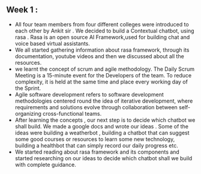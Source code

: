    ## Week  1 :
   
  - All four team members from four different colleges were introduced to each other by Ankit sir . We decided to build a Contextual chatbot, using rasa . Rasa is an open source AI Framework,used  for building chat and voice based virtual assistants.
- We all started gathering information about rasa framework, through its documentation, youtube videos  and then we discussed about all the resources.
- we learnt the concept of scrum and agile methodology. The Daily Scrum Meeting is a 15-minute event for the Developers of the  team. To reduce complexity, it is held at the same time and place every working day of the Sprint.
- Agile software development refers to  software development methodologies centered round the idea of iterative development, where requirements and solutions evolve through collaboration between self-organizing cross-functional teams.
- After learning the concepts , our next step is to decide which chatbot we shall build. We made a google docs and wrote our ideas . Some of the ideas were building a weatherbot , building a chatbot that can suggest some good courses or resources to learn some new technology, building a healthbot that can simply record our daily progress etc.
- We started reading about rasa framework and its components and started researching on our ideas to decide which chatbot shall we build with complete guidance.
 
